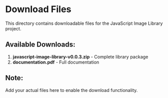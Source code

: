 # Download Files

This directory contains downloadable files for the JavaScript Image Library project.

## Available Downloads:

1. **javascript-image-library-v0.0.3.zip** - Complete library package
2. **documentation.pdf** - Full documentation

## Note:
Add your actual files here to enable the download functionality.
